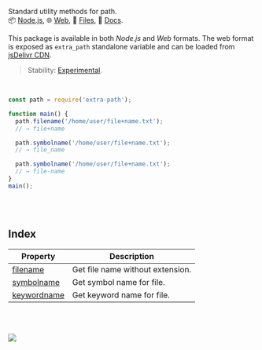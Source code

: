 Standard utility methods for path.<br>
📦 [Node.js](https://www.npmjs.com/package/extra-path),
🌐 [Web](https://www.npmjs.com/package/extra-path.web),
📜 [Files](https://unpkg.com/extra-path/),
📰 [Docs](https://nodef.github.io/extra-path/).

This package is available in both *Node.js* and *Web* formats. The web format
is exposed as `extra_path` standalone variable and can be loaded from
[jsDelivr CDN].

> Stability: [Experimental](https://www.youtube.com/watch?v=L1j93RnIxEo).

[jsDelivr CDN]: https://cdn.jsdelivr.net/npm/extra-path.web/index.js

<br>

```javascript
const path = require('extra-path');

function main() {
  path.filename('/home/user/file+name.txt');
  // → file+name

  path.symbolname('/home/user/file+name.txt');
  // → file_name

  path.symbolname('/home/user/file+name.txt');
  // → file-name
}
main();
```

<br>
<br>


## Index

| Property      | Description                      |
| ------------- | -------------------------------- |
| [filename]    | Get file name without extension. |
| [symbolname]  | Get symbol name for file.        |
| [keywordname] | Get keyword name for file.       |

<br>
<br>

[![](https://img.youtube.com/vi/8oXhShuIjrQ/maxresdefault.jpg)](https://www.youtube.com/watch?v=8oXhShuIjrQ)


[filename]: https://nodef.github.io/extra-path/modules.html#filename
[symbolname]: https://nodef.github.io/extra-path/modules.html#symbolname
[keywordname]: https://nodef.github.io/extra-path/modules.html#keywordname
